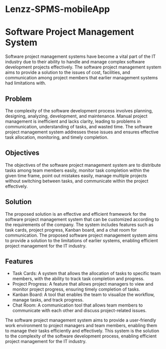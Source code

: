 # Lenzz-SPMS-mobileApp
# Software Project Management System

Software project management systems have become a vital part of the IT industry due to their ability to handle and manage complex software development projects effectively. The software project management system aims to provide a solution to the issues of cost, facilities, and communication among project members that earlier management systems had limitations with.

## Problem

The complexity of the software development process involves planning, designing, analyzing, development, and maintenance. Manual project management is inefficient and lacks clarity, leading to problems in communication, understanding of tasks, and wasted time. The software project management system addresses these issues and ensures effective task allocation, monitoring, and timely completion.

## Objectives

The objectives of the software project management system are to distribute tasks among team members easily, monitor task completion within the given time frame, point out mistakes easily, manage multiple projects without switching between tasks, and communicate within the project effectively.

## Solution

The proposed solution is an effective and efficient framework for the software project management system that can be customized according to the requirements of the company. The system includes features such as task cards, project progress, Kanban board, and a chat room for communication. The proposed software project management system aims to provide a solution to the limitations of earlier systems, enabling efficient project management for the IT industry.

## Features

* Task Cards: A system that allows the allocation of tasks to specific team members, with the ability to track task completion and progress.
* Project Progress: A feature that allows project managers to view and monitor project progress, ensuring timely completion of tasks.
* Kanban Board: A tool that enables the team to visualize the workflow, manage tasks, and track progress.
* Chat Room: A communication tool that allows team members to communicate with each other and discuss project-related issues.

The software project management system aims to provide a user-friendly work environment to project managers and team members, enabling them to manage their tasks efficiently and effectively. This system is the solution to the complexity of the software development process, enabling efficient project management for the IT industry.
